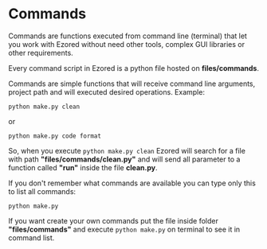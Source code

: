 # Commands

Commands are functions executed from command line (terminal) that let you work with Ezored without need other tools, complex GUI libraries or other requirements.

Every command script in Ezored is a python file hosted on **files/commands**. 

Commands are simple functions that will receive command line arguments, project path and will executed desired operations. Example:

```python make.py clean```

or

```python make.py code format```

So, when you execute `python make.py clean` Ezored will search for a file with path **"files/commands/clean.py"** and will send all parameter to a function called **"run"** inside the file **clean.py**.

If you don't remember what commands are available you can type only this to list all commands:

```python make.py```

If you want create your own commands put the file inside folder **"files/commands"** and execute `python make.py` on terminal to see it in command list.
